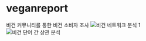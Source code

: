 # veganreport
비건 커뮤니티를 통한 비건 소비자 조사
![비건 네트워크 분석 1](https://user-images.githubusercontent.com/71205453/110196557-a2fbe000-7e88-11eb-83c5-0dc213bc4bcd.jpeg)
![비건 단어 간 상관 분석](https://user-images.githubusercontent.com/71205453/110197064-45699280-7e8c-11eb-9a4e-281ac6363d34.jpeg)
